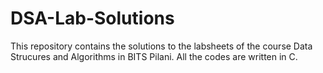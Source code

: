 # DSA-Lab-Solutions
This repository contains the solutions to the labsheets of the course Data Strucures and Algorithms in BITS Pilani. All the codes are written in C.
